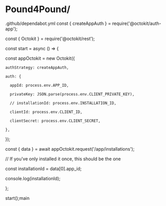 # Pound4Pound/
.github/dependabot.yml
const { createAppAuth } = require('@octokit/auth-app');

const { Octokit } = require('@octokit/rest');

const start = async () => {

  const appOctokit = new Octokit({

    authStrategy: createAppAuth,

    auth: {

      appId: process.env.APP_ID,

      privateKey: JSON.parse(process.env.CLIENT_PRIVATE_KEY),

      // installationId: process.env.INSTALLATION_ID,

      clientId: process.env.CLIENT_ID,

      clientSecret: process.env.CLIENT_SECRET,

    },

  });

  const { data } = await appOctokit.request('/app/installations');

  // If you've only installed it once, this should be the one

  const installationId = data[0].app_id;

  console.log(installationId);

};

start();main
